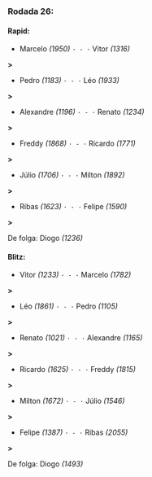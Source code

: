 ### Rodada 26:

#### Rapid:

* Marcelo *(1950)* `· - ·` Vitor *(1316)* 

**>** 
* Pedro *(1183)* `· - ·` Léo *(1933)* 

**>** 
* Alexandre *(1196)* `· - ·` Renato *(1234)* 

**>** 
* Freddy *(1868)* `· - ·` Ricardo *(1771)* 

**>** 
* Júlio *(1706)* `· - ·` Milton *(1892)* 

**>** 
* Ribas *(1623)* `· - ·` Felipe *(1590)* 

**>** 

De folga: Diogo *(1236)*

#### Blitz:

* Vitor *(1233)* `· - ·` Marcelo *(1782)* 

**>** 
* Léo *(1861)* `· - ·` Pedro *(1105)* 

**>** 
* Renato *(1021)* `· - ·` Alexandre *(1165)* 

**>** 
* Ricardo *(1625)* `· - ·` Freddy *(1815)* 

**>** 
* Milton *(1672)* `· - ·` Júlio *(1546)* 

**>** 
* Felipe *(1387)* `· - ·` Ribas *(2055)* 

**>** 

De folga: Diogo *(1493)*

